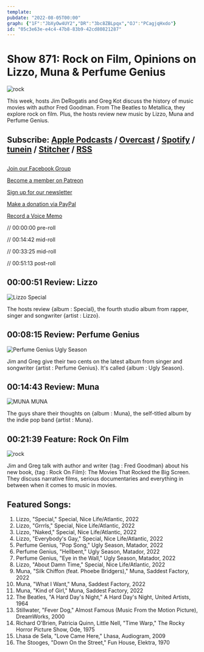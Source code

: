 ```yaml
---
template: 
pubdate: "2022-08-05T00:00"
graph: {"1F":"JbXyOw4UY2","DR":"3bc8ZBLpqx","OJ":"PCagjqHxdo"}
id: "05c3e63e-e4c4-47b8-83b9-42cd80821287"
---
```






# Show 871: Rock on Film, Opinions on Lizzo, Muna & Perfume Genius

![rock](https://static.soundopinions.org/images/2022/31257066455.jpeg)

This week, hosts Jim DeRogatis and Greg Kot discuss the history of music movies with author Fred Goodman. From The Beatles to Metallica, they explore rock on film. Plus, the hosts review new music by Lizzo, Muna and Perfume Genius. 



## Subscribe: [Apple Podcasts](https://itunes.apple.com/us/podcast/sound-opinions/id94793843) / [Overcast](https://overcast.fm/itunes94793843/sound-opinions) / [Spotify](https://open.spotify.com/show/1kNR8YL7TBrQuRxDdS4wtU) / [tunein](https://tunein.com/podcasts/Music-Podcasts/Sound-Opinions-p60273/) / [Stitcher](http://www.stitcher.com/podcast/sound-opinions) / [RSS](https://feeds.simplecast.com/Nn6fjnB0)



## 

[Join our Facebook Group](https://bit.ly/3sivr9T)

[Become a member on Patreon](https://bit.ly/3slWZvc)

[Sign up for our newsletter](https://bit.ly/3eEvRnG)

[Make a donation via PayPal](https://bit.ly/3dmt9lU)

[Record a Voice Memo](https://bit.ly/2RyD5Ah)

// 00:00:00 pre-roll

// 00:14:42 mid-roll

// 00:33:25 mid-roll

// 00:51:13 post-roll



## 00:00:51 Review: Lizzo

![Lizzo Special](https://static.soundopinions.org/assets/871/1F12.jpg)

The hosts review {album : Special}, the fourth studio album from rapper, singer and songwriter {artist : Lizzo}.



## 00:08:15 Review: Perfume Genius

![Perfume Genius Ugly Season](https://static.soundopinions.org/assets/871/DR1.jpg)

Jim and Greg give their two cents on the latest album from singer and songwriter {artist : Perfume Genius}. It's called {album : Ugly Season}.



## 00:14:43 Review: Muna

![MUNA MUNA](https://static.soundopinions.org/assets/871/OJ12.jpg)

The guys share their thoughts on {album : Muna}, the self-titled album by the indie pop band {artist : Muna}.



## 00:21:39 Feature: Rock On Film

![rock](https://static.soundopinions.org/images/2022/31257066455.jpeg)

Jim and Greg talk with author and writer {tag : Fred Goodman} about his new book, {tag : Rock On Film}: The Movies That Rocked the Big Screen. They discuss narrative films, serious documentaries and everything in between when it comes to music in movies.



## Featured Songs:

1. Lizzo, "Special," Special, Nice Life/Atlantic, 2022
2. Lizzo, "Grrrls," Special, Nice Life/Atlantic, 2022
3. Lizzo, "Naked," Special, Nice Life/Atlantic, 2022
4. Lizzo, "Everybody's Gay," Special, Nice Life/Atlantic, 2022
5. Perfume Genius, "Pop Song," Ugly Season, Matador, 2022
6. Perfume Genius, "Hellbent," Ugly Season, Matador, 2022
7. Perfume Genius, "Eye in the Wall," Ugly Season, Matador, 2022
8. Lizzo, "About Damn Time," Special, Nice Life/Atlantic, 2022
9. Muna, "Silk Chiffon (feat. Phoebe Bridgers)," Muna, Saddest Factory, 2022
10. Muna, "What I Want," Muna, Saddest Factory, 2022
11. Muna, "Kind of Girl," Muna, Saddest Factory, 2022
12. The Beatles, "A Hard Day's Night," A Hard Day's Night, United Artists, 1964
13. Stillwater, "Fever Dog," Almost Famous (Music From the Motion Picture), DreamWorks, 2000
14. Richard O'Brien, Patricia Quinn, Little Nell, "Time Warp," The Rocky Horror Picture Show, Ode, 1975
15. Lhasa de Sela, "Love Came Here," Lhasa, Audiogram, 2009
16. The Stooges, "Down On the Street," Fun House, Elektra, 1970